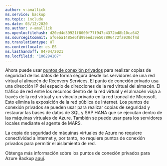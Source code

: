 ```yaml
---
author: v-amallick
ms.service: backup
ms.topic: include
ms.date: 03/12/2020
ms.author: v-amallick
ms.openlocfilehash: d20ed4d39921f8000f77f947c4372bd8b10ca642
ms.sourcegitcommit: af6eba1485e6fd99eed39e507896472fa930df4d
ms.translationtype: HT
ms.contentlocale: es-ES
ms.lasthandoff: 04/04/2021
ms.locfileid: "106294107"
---
```

Ahora puede usar [puntos de conexión privados](../articles/private-link/private-endpoint-overview.md) para realizar copias de seguridad de los datos de forma segura desde los servidores de una red virtual al almacén de Recovery Services. El punto de conexión privado usa una dirección IP del espacio de direcciones de la red virtual del almacén. El tráfico de red entre los recursos dentro de la red virtual y el almacén viaja a través de la red virtual y un vínculo privado en la red troncal de Microsoft. Esto elimina la exposición de la red pública de Internet. Los puntos de conexión privados se pueden usar para realizar copias de seguridad y restaurar las bases de datos de SQL y SAP HANA que se ejecutan dentro de las máquinas virtuales de Azure. También se puede usar para los servidores locales mediante el agente de MARS.

La copia de seguridad de máquinas virtuales de Azure no requiere conectividad a Internet y, por tanto, no requiere puntos de conexión privados para permitir el aislamiento de red.

Obtenga más información sobre los puntos de conexión privados para Azure Backup [aquí](../articles/backup/private-endpoints.md).